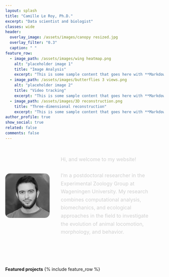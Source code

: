 ```yaml
---
layout: splash
title: "Camille Le Roy, Ph.D."
excerpt: "Data scientist and biologist"
classes: wide
header:
  overlay_image: /assets/images/canopy resized.jpg
  overlay_filter: "0.3"
  caption: " "
feature_row:
  - image_path: /assets/images/wing heatmap.png
    alt: "placeholder image 1"
    title: "Image Analysis"
    excerpt: "This is some sample content that goes here with **Markdown** formatting."
  - image_path: /assets/images/butterflies 3 views.png
    alt: "placeholder image 2"
    title: "Video tracking"
    excerpt: "This is some sample content that goes here with **Markdown** formatting."
  - image_path: /assets/images/3D reconstruction.png
    title: "Three-dimensional reconstruction"
    excerpt: "This is some sample content that goes here with **Markdown** formatting."
author_profile: true
show_social: true
related: false
comments: false
---
```


<div style="display: flex; align-items: center; gap: 0px; margin: 30px auto 80px 0;">  <!-- margin is defined in the order "top, right, bottom, left" -->

  <!-- Image Section -->
  <div style="max-width: 35%; margin-right: 0px;"> 
    <img src="/assets/images/WUR profile picture black&white.png" alt="WUR profile picture black&white" style="width: 80%; height: auto; display: block; border-radius: 15px;">
  </div>

  <!-- Text Section -->
  <div style="max-width: 60%; margin-left: 0px; margin-right: 0px;">
    <p style="font-size: 1rem; line-height: 1.6; color: #D0D0D0;">
      Hi, and welcome to my website! <br><br>
      I’m a postdoctoral researcher in the Experimental Zoology Group at Wageningen University. 
      My research combines computational analysis, biomechanics, and ecological approaches in the field to investigate the evolution of animal locomotion, morphology, and behavior.
    </p>
  </div>
</div>





**Featured projects**
{% include feature_row %}


